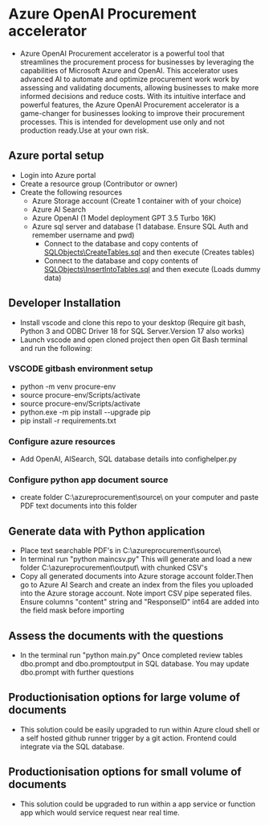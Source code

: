 # Azure OpenAI Procurement accelerator
-  Azure OpenAI Procurement accelerator is a powerful tool that streamlines the procurement process for businesses by leveraging the capabilities of Microsoft Azure and OpenAI. This accelerator uses advanced AI to automate and optimize procurement work work by assessing and validating documents, allowing businesses to make more informed decisions and reduce costs. With its intuitive interface and powerful features, the Azure OpenAI Procurement accelerator is a game-changer for businesses looking to improve their procurement processes. This is intended for development use only and not production ready.Use at your own risk.

## Azure portal setup
-  Login into Azure portal
-  Create a resource group (Contributor or owner)
-  Create the following resources
    -  Azure Storage account (Create 1 container with of your choice)
    -  Azure AI Search 
    -  Azure OpenAI (1 Model deployment GPT 3.5 Turbo 16K)
    -  Azure sql server and database (1 database. Ensure SQL Auth and remember username and pwd)
        - Connect to the database and copy contents of [SQLObjects\CreateTables.sql](SQLObjects\CreateTables.sql) and then execute (Creates tables)
        - Connect to the database and copy contents of [SQLObjects\InsertIntoTables.sql](SQLObjects\InsertIntoTables.sql)  and then execute (Loads dummy data)

## Developer Installation

-   Install vscode and clone this repo to your desktop (Require git bash, Python 3 and ODBC Driver 18 for SQL Server.Version 17 also works)
-   Launch vscode and open cloned project then open Git Bash terminal and run the following:

### VSCODE gitbash environment setup
-   python -m venv procure-env
-   source procure-env/Scripts/activate
-   source procure-env/Scripts/activate
-   python.exe -m pip install --upgrade pip
-   pip install -r requirements.txt

### Configure azure resources
-   Add OpenAI, AISearch, SQL database details into confighelper.py

### Configure python app document source
-   create folder C:\\azureprocurement\\source\\ on your computer and paste PDF text documents into this folder

## Generate data with Python application
-   Place text searchable PDF's in C:\\azureprocurement\\source\\
-   In terminal run "python maincsv.py"   This will generate and load a new folder C:\\azureprocurement\\output\\  with chunked CSV's
-   Copy all generated documents into Azure storage account folder.Then go to Azure AI Search and create an index from the files you uploaded into the Azure storage account. Note import CSV pipe seperated files. Ensure columns "content" string and "ResponseID" int64 are added into the field mask before importing

## Assess the documents with the questions
-   In the terminal run "python main.py"  Once completed review tables dbo.prompt and dbo.promptoutput in SQL database. You may update dbo.prompt with further questions

## Productionisation options for large volume of documents
-   This solution could be easily upgraded to run within Azure cloud shell or a self hosted github runner trigger by a git action. Frontend could integrate via the SQL database. 

## Productionisation options for small volume of documents
-   This solution could be upgraded to run within a app service or function app which would service request near real time.